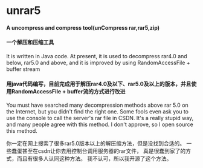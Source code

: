 # unrar5


#### A uncompress and compress tool(unCompress rar,rar5,zip)

#### 一个解压和压缩工具

 It is written in Java code. At present, it is used to decompress rar4.0 and below, rar5.0 and above,
 and it is improved by using RandomAccessFile + buffer stream

#### 用java代码编写，目前完成用于解压rar4.0及以下、rar5.0及以上的版本，并且使用RandomAccessFile + buffer流的方式进行改进

 You must have searched many decompression methods above rar 5.0 on the Internet, but you didn't find the right one. 
 Some fools even ask you to use the console to call the server's rar file in CSDN. 
 It's a really stupid way, and many people agree with this method.
 I don't approve, so I open source this method.


 你一定在网上搜索了很多rar5.0版本以上的解压缩方法，但是没找到合适的。
 一些蠢蛋甚至在csdn让你去用控制台调用服务器的rar文件，
 真是很蠢到家了的方式，而且有很多人认同这种方法。
 我不认可，所以我开源了这个方法。

